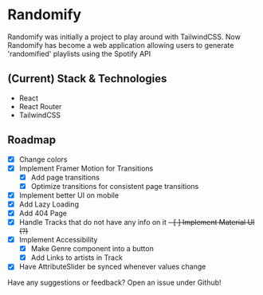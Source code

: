# Randomify

Randomify was initially a project to play around with TailwindCSS. Now Randomify has become a web application allowing users to generate 'randomified' playlists using the Spotify API

## (Current) Stack & Technologies

- React
- React Router
- TailwindCSS

## Roadmap

- [x] Change colors
- [x] Implement Framer Motion for Transitions
  - [x] Add page transitions
  - [x] Optimize transitions for consistent page transitions
- [x] Implement better UI on mobile
- [x] Add Lazy Loading
- [x] Add 404 Page
- [x] Handle Tracks that do not have any info on it
      ~~- [ ] Implement Material UI (?)~~
- [x] Implement Accessibility
  - [x] Make Genre component into a button
  - [x] Add Links to artists in Track
- [x] Have AttributeSlider be synced whenever values change

Have any suggestions or feedback? Open an issue under Github!
